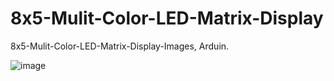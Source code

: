 # 8x5-Mulit-Color-LED-Matrix-Display
8x5-Mulit-Color-LED-Matrix-Display-Images, Arduin.


![image](https://user-images.githubusercontent.com/6855662/148272375-d2266fed-320a-4109-b79f-7b199ebd1a62.png)
